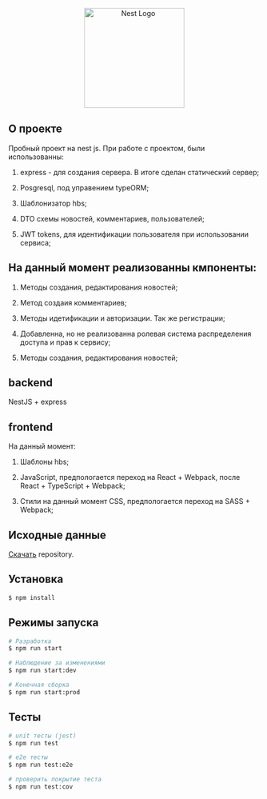 <p align="center">
  <a href="http://nestjs.com/" target="blank"><img src="https://nestjs.com/img/logo-small.svg" width="200" alt="Nest Logo" /></a>
</p>

## О проекте
Пробный проект на nest js.
При работе с проектом, были использованны:

1. express - для создания сервера. В итоге сделан статический сервер;

2. Posgresql, под управением typeORM;

3. Шаблонизатор hbs;

4. DTO схемы новостей, комментариев, пользователей;

5. JWT tokens, для идентификации пользователя при использовании сервиса;




## На данный момент реализованны кмпоненты:
1. Методы создания, редактирования новостей;

2. Метод создаия комментариев;

3. Методы идетификации и авторизации. Так же регистрации;

4. Добавленна, но не реализованна ролевая система распределения доступа и прав к сервису;

5. Методы создания, редактирования новостей;

## backend
NestJS + express

## frontend
На данный момент:

1. Шаблоны hbs;

2. JavaScript, предпологается переход на React + Webpack, после React + TypeScript + Webpack;

3. Стили на данный момент CSS, предпологается переход на SASS + Webpack;

## Исходные данные

[Скачать](git@github.com:ilias222/nestjs-test-news.git) repository.

## Установка

```bash
$ npm install
```

## Режимы запуска

```bash
# Разработка
$ npm run start

# Наблюдение за изменениями
$ npm run start:dev

# Конечная сборка
$ npm run start:prod
```

## Тесты

```bash
# unit тесты (jest)
$ npm run test

# e2e тесты
$ npm run test:e2e

# проверить покрытие теста
$ npm run test:cov
```

